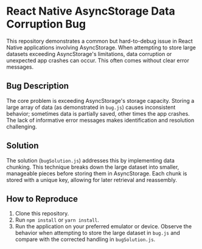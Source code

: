 # React Native AsyncStorage Data Corruption Bug

This repository demonstrates a common but hard-to-debug issue in React Native applications involving AsyncStorage. When attempting to store large datasets exceeding AsyncStorage's limitations, data corruption or unexpected app crashes can occur. This often comes without clear error messages.

## Bug Description

The core problem is exceeding AsyncStorage's storage capacity.  Storing a large array of data (as demonstrated in `bug.js`) causes inconsistent behavior; sometimes data is partially saved, other times the app crashes.  The lack of informative error messages makes identification and resolution challenging.

## Solution

The solution (`bugSolution.js`) addresses this by implementing data chunking. This technique breaks down the large dataset into smaller, manageable pieces before storing them in AsyncStorage.  Each chunk is stored with a unique key, allowing for later retrieval and reassembly.

## How to Reproduce

1. Clone this repository.
2. Run `npm install` or `yarn install`.
3. Run the application on your preferred emulator or device.  Observe the behavior when attempting to store the large dataset in `bug.js` and compare with the corrected handling in `bugSolution.js`.